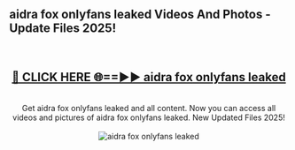 <h2>aidra fox onlyfans leaked Videos And Photos - Update Files 2025!</h2>
<br>
<div align="center">
<h2><a href="https://linkcuts.com/hfmhzwbr" rel="nofollow">🔴 CLICK HERE 🌐==►► aidra fox onlyfans leaked</a></h2>
<br>
Get aidra fox onlyfans leaked and all content. Now you can access all videos and pictures of aidra fox onlyfans leaked. New Updated Files 2025!
<br>
<br>
<a href="https://linkcuts.com/hfmhzwbr" rel="nofollow" data-target="animated-image.originalLink"><img src="https://i.ibb.co.com/WyWwxjT/player-gif2.gif" alt="aidra fox onlyfans leaked" style="max-width: 100%; display: inline-block;" data-target="animated-image.originalImage"></a>
</div>
<br>